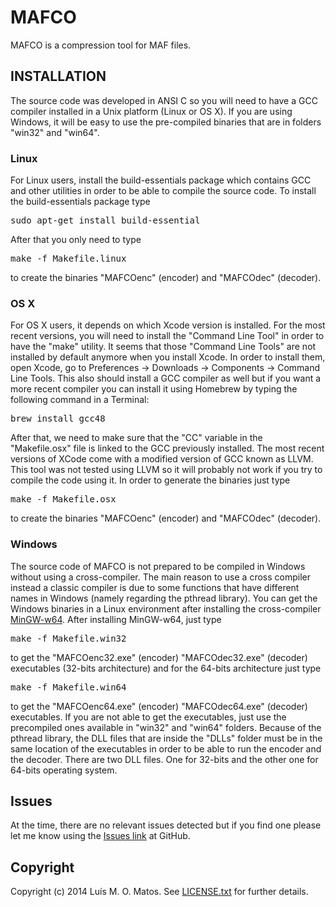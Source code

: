 # MAFCO #
MAFCO is a compression tool for MAF files.


## INSTALLATION ##
The source code was developed in ANSI C so you will need to have a GCC compiler installed in a Unix platform (Linux or OS X). If you are using Windows, it will be easy to use the pre-compiled binaries that are in folders "win32" and "win64".

### Linux ###
For Linux users, install the build-essentials package which contains GCC and other utilities in order to be able to compile the source code. To install the build-essentials package type
<pre>sudo apt-get install build-essential</pre>
After that you only need to type
<pre>make -f Makefile.linux</pre>
to create the binaries "MAFCOenc" (encoder) and "MAFCOdec" (decoder).

### OS X ###
For OS X users, it depends on which Xcode version is installed. For the most recent versions, you will need to install the "Command Line Tool" in order to have the "make" utility. It seems that those "Command Line Tools" are not installed by default anymore when you install Xcode. In order to install them, open Xcode, go to Preferences -> Downloads -> Components -> Command Line Tools. This also should install a GCC compiler as well but if you want a more recent compiler you can install it using Homebrew by typing the following command in a Terminal:
<pre>brew install gcc48</pre>
After that, we need to make sure that the "CC" variable in the "Makefile.osx" file is linked to the GCC previously installed. The most recent versions of XCode come with a modified version of GCC known as LLVM. This tool was not tested using LLVM so it will probably not work if you try to compile the code using it. In order to generate the binaries just type
<pre>make -f Makefile.osx</pre>
to create the binaries "MAFCOenc" (encoder) and "MAFCOdec" (decoder).

### Windows ###
The source code of MAFCO is not prepared to be compiled in Windows without using a cross-compiler. The main reason to use a cross compiler instead a classic compiler is due to some functions that have different names in Windows (namely regarding the pthread library). You can get the Windows binaries in a Linux environment after installing the cross-compiler [MinGW-w64](http://mingw-w64.sourceforge.net). After installing MinGW-w64, just type
<pre>make -f Makefile.win32</pre>
to get the "MAFCOenc32.exe" (encoder) "MAFCOdec32.exe" (decoder) executables (32-bits architecture) and for the 64-bits architecture just type
<pre>make -f Makefile.win64</pre> 
to get the "MAFCOenc64.exe" (encoder) "MAFCOdec64.exe" (decoder) executables.
If you are not able to get the executables, just use the precompiled ones available in "win32" and "win64" folders. 
Because of the pthread library, the DLL files that are inside the "DLLs" folder must be in the same location of the executables in order to be able to run the encoder and the decoder. There are two DLL files. One for 32-bits and the other one for 64-bits operating system.

## Issues ##
At the time, there are no relevant issues detected but if you find one please let me know using the [Issues link](https://github.com/lumiratos/mafco/issues) at GitHub.

<!---
## Cite ##
If you use this software, please cite the follwing publication: 

MAFCO: a compression tool for MAF data (BIOINFORMATICS)
-->

## Copyright ##
Copyright (c) 2014 Luís M. O. Matos. See [LICENSE.txt](https://github.com/lumiratos/mafco/blob/master/LICENSE.txt) for further details.
